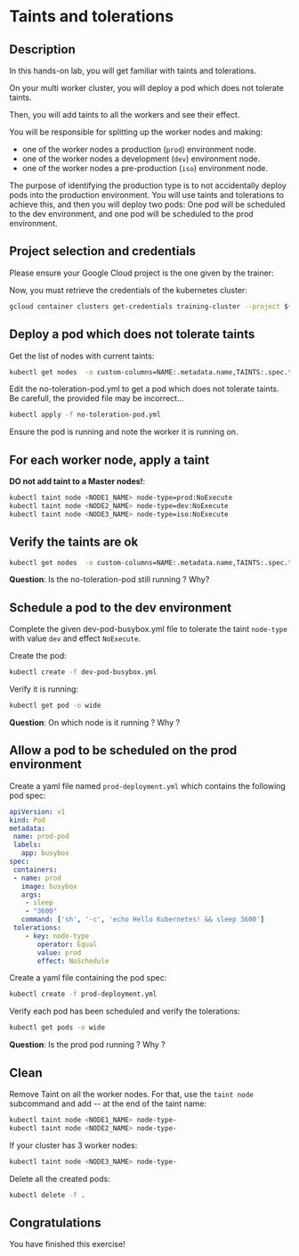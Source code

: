 # Taints and tolerations

<walkthrough-tutorial-duration duration="20.0"></walkthrough-tutorial-duration>

## Description

In this hands-on lab, you will get familiar with taints and tolerations.

On your multi worker cluster, you will deploy a pod which does not tolerate taints.

Then, you will add taints to all the workers and see their effect.

You will be responsible for splitting up the worker nodes and making:

* one of the worker nodes a production (`prod`) environment node.
* one of the worker nodes a development (`dev`) environment node.
* one of the worker nodes a pre-production (`iso`) environment node.

The purpose of identifying the production type is to not accidentally deploy pods into the production environment. You will use taints and tolerations to achieve this, and then you will deploy two pods: One pod will be scheduled to the dev environment, and one pod will be scheduled to the prod environment.

## Project selection and credentials

Please ensure your Google Cloud project is the one given by the trainer: <walkthrough-project-setup></walkthrough-project-setup>

Now, you must retrieve the credentials of the kubernetes cluster:

```sh
gcloud container clusters get-credentials training-cluster --project ${GOOGLE_CLOUD_PROJECT} --zone europe-west1-b
```

## Deploy a pod which does not tolerate taints

Get the list of nodes with current taints:

```sh
kubectl get nodes  -o custom-columns=NAME:.metadata.name,TAINTS:.spec.taints
```

Edit the <walkthrough-editor-open-file filePath="no-toleration-pod.yml">no-toleration-pod.yml</walkthrough-editor-open-file> to get a pod which does not tolerate taints. Be carefull, the provided file may be incorrect...

```sh
kubectl apply -f no-toleration-pod.yml
```

Ensure the pod is running and note the worker it is running on.

## For each worker node, apply a taint

**DO not add taint to a Master nodes!**:

```sh
kubectl taint node <NODE1_NAME> node-type=prod:NoExecute
kubectl taint node <NODE2_NAME> node-type=dev:NoExecute
kubectl taint node <NODE3_NAME> node-type=iso:NoExecute
```

## Verify the taints are ok

```sh
kubectl get nodes  -o custom-columns=NAME:.metadata.name,TAINTS:.spec.taints
```

**Question**: Is the no-toleration-pod still running ? Why?

## Schedule a pod to the dev environment

Complete the given <walkthrough-editor-open-file filePath="dev-pod-busybox.yml">dev-pod-busybox.yml</walkthrough-editor-open-file> file to tolerate the taint `node-type` with value `dev` and effect `NoExecute`.

Create the pod:

```sh
kubectl create -f dev-pod-busybox.yml
```

Verify it is running:

```sh
kubectl get pod -o wide
```

**Question**: On which node is it running ? Why ?

## Allow a pod to be scheduled on the prod environment

Create a yaml file named `prod-deployment.yml` which contains the following pod spec:

```yaml
apiVersion: v1
kind: Pod
metadata:
 name: prod-pod
 labels:
   app: busybox
spec:
 containers:
 - name: prod
   image: busybox
   args:
    - sleep
    - "3600"
   command: ['sh', '-c', 'echo Hello Kubernetes! && sleep 3600']
 tolerations:
    - key: node-type
       operator: Equal
       value: prod
       effect: NoSchedule
```

Create a yaml file containing the pod spec:

```sh
kubectl create -f prod-deployment.yml
```

Verify each pod has been scheduled and verify the tolerations:

```sh
kubectl get pods -o wide
```

**Question**: Is the prod pod running ? Why ?

## Clean

Remove Taint on all the worker nodes.
For that, use the `taint node` subcommand and add *-*- at the end of the taint name:

```sh
kubectl taint node <NODE1_NAME> node-type-
kubectl taint node <NODE2_NAME> node-type-
```

If your cluster has 3 worker nodes:

```sh
kubectl taint node <NODE3_NAME> node-type-
```

Delete all the created pods:

```sh
kubectl delete -f .
```

## Congratulations

You have finished this exercise!

<walkthrough-conclusion-trophy></walkthrough-conclusion-trophy>
